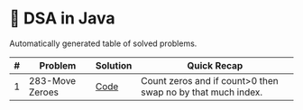 # 🚀 DSA in Java

Automatically generated table of solved problems.

| # | Problem | Solution | Quick Recap |
|---|----------|-----------|--------------|
| 1 | 283-Move Zeroes | [Code](dsa/Array/MoveZeros.java) | Count zeros and if count>0 then swap no by that much index. |
